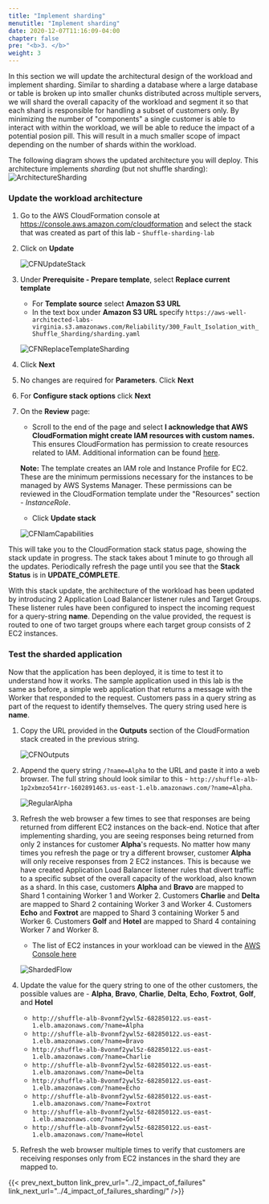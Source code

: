 ```yaml
---
title: "Implement sharding"
menutitle: "Implement sharding"
date: 2020-12-07T11:16:09-04:00
chapter: false
pre: "<b>3. </b>"
weight: 3
---
```


In this section we will update the architectural design of the workload and implement sharding. Similar to sharding a database where a large database or table is broken up into smaller chunks distributed across multiple servers, we will shard the overall capacity of the workload and segment it so that each shard is responsible for handling a subset of customers only. By minimizing the number of "components" a single customer is able to interact with within the workload, we will be able to reduce the impact of a potential posion pill. This will result in a much smaller scope of impact depending on the number of shards within the workload.

The following diagram shows the updated architecture you will deploy. This architecture implements _sharding_ (but not shuffle sharding):
![ArchitectureSharding](/Reliability/300_Fault_Isolation_with_Shuffle_Sharding/Images/Architecture-sharding.png?classes=lab_picture_auto)

### Update the workload architecture

1. Go to the AWS CloudFormation console at <https://console.aws.amazon.com/cloudformation> and select the stack that was created as part of this lab - `Shuffle-sharding-lab`
1. Click on **Update**

    ![CFNUpdateStack](/Reliability/300_Fault_Isolation_with_Shuffle_Sharding/Images/CFNUpdateStack.png?classes=lab_picture_auto)

1. Under **Prerequisite - Prepare template**, select **Replace current template**

    * For **Template source** select **Amazon S3 URL**
    * In the text box under **Amazon S3 URL** specify `https://aws-well-architected-labs-virginia.s3.amazonaws.com/Reliability/300_Fault_Isolation_with_Shuffle_Sharding/sharding.yaml`

    ![CFNReplaceTemplateSharding](/Reliability/300_Fault_Isolation_with_Shuffle_Sharding/Images/CFNReplaceTemplateSharding.png?classes=lab_picture_auto)

1. Click **Next**
1. No changes are required for **Parameters**. Click **Next**
1. For **Configure stack options** click **Next**
1. On the **Review** page:
    * Scroll to the end of the page and select **I acknowledge that AWS CloudFormation might create IAM resources with custom names.** This ensures CloudFormation has permission to create resources related to IAM. Additional information can be found [here](https://docs.aws.amazon.com/AWSCloudFormation/latest/APIReference/API_CreateStack.html).

    **Note:** The template creates an IAM role and Instance Profile for EC2. These are the minimum permissions necessary for the instances to be managed by AWS Systems Manager. These permissions can be reviewed in the CloudFormation template under the "Resources" section - *InstanceRole*.

    * Click **Update stack**

    ![CFNIamCapabilities](/Reliability/300_Fault_Isolation_with_Shuffle_Sharding/Images/CFNIamCapabilities.png?classes=lab_picture_auto)

This will take you to the CloudFormation stack status page, showing the stack update in progress. The stack takes about 1 minute to go through all the updates. Periodically refresh the page until you see that the **Stack Status** is in **UPDATE_COMPLETE**.

With this stack update, the architecture of the workload has been updated by introducing 2 Application Load Balancer listener rules and Target Groups. These listener rules have been configured to inspect the incoming request for a query-string **name**. Depending on the value provided, the request is routed to one of two target groups where each target group consists of 2 EC2 instances.

### Test the sharded application

Now that the application has been deployed, it is time to test it to understand how it works. The sample application used in this lab is the same as before, a simple web application that returns a message with the Worker that responded to the request. Customers pass in a query string as part of the request to identify themselves. The query string used here is **name**.

1. Copy the URL provided in the **Outputs** section of the CloudFormation stack created in the previous string.

    ![CFNOutputs](/Reliability/300_Fault_Isolation_with_Shuffle_Sharding/Images/CFNOutputs.png?classes=lab_picture_auto)

1. Append the query string `/?name=Alpha` to the URL and paste it into a web browser. The full string should look similar to this - `http://shuffle-alb-1p2xbmzo541rr-1602891463.us-east-1.elb.amazonaws.com/?name=Alpha`.

    ![RegularAlpha](/Reliability/300_Fault_Isolation_with_Shuffle_Sharding/Images/RegularAlpha.png?classes=lab_picture_auto)

1. Refresh the web browser a few times to see that responses are being returned from different EC2 instances on the back-end. Notice that after implementing sharding, you are seeing responses being returned from only 2 instances for customer **Alpha**'s requests. No matter how many times you refresh the page or try a different browser, customer **Alpha** will only receive responses from 2 EC2 instances. This is because we have created Application Load Balancer listener rules that divert traffic to a specific subset of the overall capacity of the workload, also known as a shard. In this case, customers **Alpha** and **Bravo** are mapped to Shard 1 containing Worker 1 and Worker 2. Customers **Charlie** and **Delta** are mapped to Shard 2 containing Worker 3 and Worker 4. Customers **Echo** and **Foxtrot** are mapped to Shard 3 containing Worker 5 and Worker 6. Customers **Golf** and **Hotel** are mapped to Shard 4 containing Worker 7 and Worker 8.
    * The list of EC2 instances in your workload can be viewed in the [AWS Console here](https://console.aws.amazon.com/ec2/v2/home?#Instances:tag:Name=Worker)

    ![ShardedFlow](/Reliability/300_Fault_Isolation_with_Shuffle_Sharding/Images/ShardedFlow.png?classes=lab_picture_auto)

1. Update the value for the query string to one of the other customers, the possible values are - **Alpha**, **Bravo**, **Charlie**, **Delta**, **Echo**, **Foxtrot**, **Golf**, and **Hotel**

    * `http://shuffle-alb-8vonmf2ywl5z-682850122.us-east-1.elb.amazonaws.com/?name=Alpha`
    * `http://shuffle-alb-8vonmf2ywl5z-682850122.us-east-1.elb.amazonaws.com/?name=Bravo`
    * `http://shuffle-alb-8vonmf2ywl5z-682850122.us-east-1.elb.amazonaws.com/?name=Charlie`
    * `http://shuffle-alb-8vonmf2ywl5z-682850122.us-east-1.elb.amazonaws.com/?name=Delta`
    * `http://shuffle-alb-8vonmf2ywl5z-682850122.us-east-1.elb.amazonaws.com/?name=Echo`
    * `http://shuffle-alb-8vonmf2ywl5z-682850122.us-east-1.elb.amazonaws.com/?name=Foxtrot`
    * `http://shuffle-alb-8vonmf2ywl5z-682850122.us-east-1.elb.amazonaws.com/?name=Golf`
    * `http://shuffle-alb-8vonmf2ywl5z-682850122.us-east-1.elb.amazonaws.com/?name=Hotel`

1. Refresh the web browser multiple times to verify that customers are receiving responses only from EC2 instances in the shard they are mapped to.

{{< prev_next_button link_prev_url="../2_impact_of_failures" link_next_url="../4_impact_of_failures_sharding/" />}}
